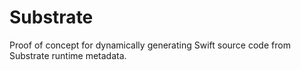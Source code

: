 # Substrate

Proof of concept for dynamically generating Swift source code from Substrate runtime metadata.
